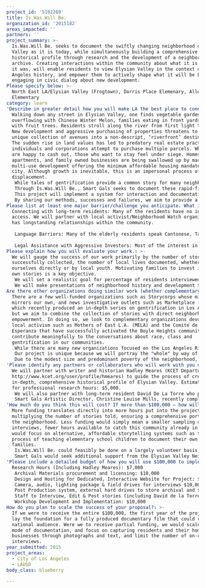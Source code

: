 ```yaml
---
project_id: '5102269'
title: Is.Was.Will Be.
organization_id: '2015182'
areas_impacted: ''
partners: ''
project_summary: >-
  Is.Was.Will Be. seeks to document the swiftly changing neighborhood of Elysian
  Valley as it is today, while simultaneously building a comprehensive
  historical profile through research and the development of a neighborhood
  archive. Creating interactions within the community about what it is and what
  it was, will enable residents to view Elysian Valley in the context of Los
  Angeles history, and empower them to actively shape what it will be by fully
  engaging in civic dialog about new development.
Please specify below: >-
  North East LA/Elysian Valley (Frogtown), Dorris Place Elemenary, Allesandro
  Elementary
category: learn
'Describe in greater detail how you will make LA the best place to connect:': >-
  Walking down any street in Elysian Valley, one finds vegetable gardens
  overflowing with Chinese Winter Melon, families eating in front yards laden
  with fruit trees. Residents stroll along the river from first light to sunset.
  New development and aggressive purchasing of properties threatens to turn this
  unique collection of avenues into a non-descript, ‘riverfront’ destination.
  The sudden rise in land values has led to predatory real estate practices as
  individuals and corporations attempt to purchase multiple parcels. While some
  are happy to cash out, those who want to stay feel under siege. Homes,
  apartments, and family owned businesses are being swallowed up by market-rate,
  multi-use development offering the minimum affordable housing mandated by the
  city. Although growth is inevitable, this is an impersonal process of
  displacement. 
   While tales of gentrification provide a common story for many neighborhoods, none are as vulnerable as the tiny community of Elysian Valley, aka Frogtown. Comprised of fewer than 8,000 residents, this historically low-income collection of cul-de-sacs lost its connection to the larger Los Angeles community decades ago with the destruction of Chavez Ravine and the building of the I-5 Freeway.
   Through Is.Was.Will Be., Smart Gals seeks to document these rapid-fire changes, educate the public and residents about Elysian Valley history, highlight long term residents and put faces and histories to the “parcels” that developers aim to acquire. The objective is to empower the neighborhood so that residents can fully participate in the civic process, have their voices heard by local government, and influence development.
   This project will implement a system for interaction and documentation that simultaneously informs and empowers the community, enabling residents to engage fully in civic dialog about their neighborhood. Documentation processes will include formal interviews with long-term residents (some of whom are survivors of the Chavez Ravine displacement), collection of personal archival from residents, and formal assembly of an accessible archive that tells the story of the neighborhood. Smart Gals would attempt to bring this history and these interviews into local schools so that the youth of the neighborhood can learn to observe and critique the changes happening around them. 
   By sharing our methods, successes and failures, we aim to provide a template for other neighborhoods to document, enrich and empower their community.
Please list at least one major barrier/challenge you anticipate. What is your strategy for overcoming these obstacles?: >-
  Connecting with long-term residents: Many of the residents have no internet
  access. We will partner with local activist/Neighborhood Watch organizer who
  has longstanding relationships within the community.
   
   Language Barriers: Many of the elderly residents speak Cantonese, Tagalog or Spanish, and very little English. We will partner with the younger generation of their families to engage in personal translation to ensure these stories are told and understood.
   
   Legal Assistance with Aggressive Investors: Most of the interest in the neighborhood currently stems from profit-driven models aiming to build riverfront strip; many in the community already feels let down by local representatives and city government. Residents need to be fully informed of their rights as property owners, renters and members of a community as they face this overwhelming development.
Please explain how you will evaluate your work.: >-
  We will gauge the success of our work primarily by the number of stories
  successfully collected, the number of local lives documented, whether by
  ourselves directly or by local youth. Motivating families to invest in their
  own stories is a key objective.
   We will set a realistic goal for percentage of residents interviewed. To be effective in one year’s time, we will begin with those who are willing to speak with us, or who have already happily shared their stories (for which only the audio has been recorded) with the neighborhood newsletter. We will conduct these interviews on camera. If interviews are not granted we will attempt to photograph them with their homes and create a written summary.
   We will make presentations of neighborhood history and development to the local elementary schools that will teach students observation and documentation skills so they may conduct their own interviews and create family histories to add to the projects’ archival database.
Are there other organizations doing similar work (whether complementary or competitive)? What is unique about your proposed approach?: >-
  There are a few well-funded organizations such as Storycorps whose mission
  mirrors our own, and news investigative outlets such as Marketplace (KUSC),
  which recently produced an in-depth series on gentrification in Los Angeles,
  but we aim to combine the collection of stories with direct neighborhood
  empowerment. In doing so, we look to complementary organizations devoted to
  local activism such as Mothers of East L.A. (MELA) and the Comité de la
  Esperanza that have successfully activated the Boyle Heights community and
  contribute meaningfully to the conversations about race, class and
  gentrification in our communities.
   While there are many new organizations focused on the Los Angeles River and surrounding neighborhoods, but most are profit-centered design and development companies. Our efforts are entirely people-centered.
   Our project is unique because we will portray the "whole" by way of focusing on the individual, thus telling a story that is inherently unique. 
   Due to the modest size and predominant poverty of the neighborhood, development in Elysian Valley may come less like gradual progress and more like a flash flood. Between anxious investors and the recently discovered ‘secret’ plans for Frank Gehry to formalize plans for the river development, it may be too late to slow the tide of gentrification in Elysian Valley. And yet, by learning what is here, what we might lose, and seeing what we’ve already lost, we will create a historical record that honors the purest idea of community.
'Please identify any partners or collaborators who will work with you on this project. How much of the $100,000 grant award will each partner receive?': >-
  We will partner with writer and historian Hadley Meares (KCET Departures,
  http://www.kcet.org/user/profile/hmeares) to guide the process of creating an
  in-depth, comprehensive historical profile of Elysian Valley. Estimated budget
  for professional research hours: $5,000.
   We will also partner with long-term resident David De La Torre who publishes the neighborhood newsletter, oversees Elysian Valley Neighborhood Watch (EVNW) and has worked tirelessly as an individual to positively influence the changes coming to the community. Estimated budget for connection, interview and planning hours: $10,000.
   Smart Gals Artistic Director, Christine Louise Mills, recently completed the feature documentary East L.A. Interchange, which chronicles the cultural history Boyle Heights and gentrification issues facing the community today. In her role as writer, editor and producer, Ms. Mills has made connections with individuals and organizations such as the Roybal Foundation, whom she will approach to bring aboard as members of an advisory board. Positions on the advisory board will be voluntary and not incur direct cost.
'How much do you think this will cost? If more than $100,000 – how will you cover the additional costs?': >-
  More funding translates directly into more hours put into the project,
  multiplying the number of stories told, ensuring a comprehensive portrait of
  the neighborhood. Less funding would simply mean a smaller sampling of
  interviews, fewer hours available to catch this community already in flux. We
  would focus on alternative, affordable storytelling systems such as the
  process of teaching elementary school children to document their own homes and
  families. 
   Is.Was.Will Be. could feasibly be done on a largely volunteer basis, but could not achieve the scope or immediacy necessary to be effective in one year’s time. Residents already feel Elysian Valley is “chasing its tail” in regards to development and having a genuine voice in the process. Full funding would be necessary to get the project up to speed if we hope to accurately document the changes that have already begun.
   Smart Gals would seek additional support from the Elysian Valley Neighborhood Council, members, volunteers, and other appropriate venues.
'Please include a detailed budget of how you will use $100,000 to implement this project.': |-
  Research Hours (Including Hadley Meares): $7,000
   Archival Materials procurement and licensing: $10,000
   Design and Hosting for Dedicated, Interactive Website for Project: $3,000
   Camera, audio, lighting package & field drives for interviews $10,000
   Post Production system, external hard drives to store archival and $10,000
   Staff to Interview, Edit & Post stories (including David de la Torre): $50,000
   Workshop Development and Implementation: $10,000
How do you plan to scale the success of your proposal?: >-
  If we were to receive the entire $100,000, the first year of the project would
  lay the foundation for a fully produced documentary film that could reach a
  national audience. Were we to receive partial funding, we would scale back the
  mode of documentation, and focus on capturing residents and their homes and
  businesses through photographs and text, and limit the number of on-camera
  interviews.
year_submitted: 2015
project_areas:
  - City of Los Angeles
  - LAUSD
body_class: blueberry

---
```

